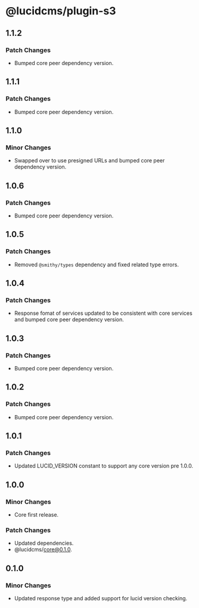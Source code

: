 # @lucidcms/plugin-s3

## 1.1.2

### Patch Changes

- Bumped core peer dependency version.

## 1.1.1

### Patch Changes

- Bumped core peer dependency version.

## 1.1.0

### Minor Changes

- Swapped over to use presigned URLs and bumped core peer dependency version.

## 1.0.6

### Patch Changes

- Bumped core peer dependency version.

## 1.0.5

### Patch Changes

- Removed `@smithy/types` dependency and fixed related type errors.

## 1.0.4

### Patch Changes

- Response fomat of services updated to be consistent with core services and bumped core peer dependency version.

## 1.0.3

### Patch Changes

- Bumped core peer dependency version.

## 1.0.2

### Patch Changes

- Bumped core peer dependency version.

## 1.0.1

### Patch Changes

- Updated LUCID_VERSION constant to support any core version pre 1.0.0.

## 1.0.0

### Minor Changes

- Core first release.

### Patch Changes

- Updated dependencies.
- @lucidcms/core@0.1.0.

## 0.1.0

### Minor Changes

- Updated response type and added support for lucid version checking.
